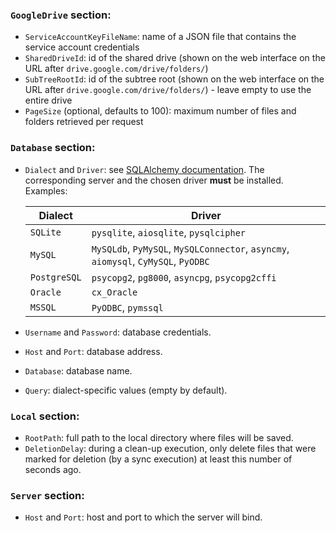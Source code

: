 ### `GoogleDrive` section:

- `ServiceAccountKeyFileName`:
    name of a JSON file that contains the service account
    credentials
- `SharedDriveId`:
    id of the shared drive (shown on the web interface on the URL
    after `drive.google.com/drive/folders/`)
- `SubTreeRootId`:
    id of the subtree root (shown on the web interface on the
    URL after `drive.google.com/drive/folders/`) -
    leave empty to use the entire drive
- `PageSize` (optional, defaults to 100): maximum number of
    files and folders retrieved per request


### `Database` section:

- `Dialect` and `Driver`: see
    [SQLAlchemy documentation](https://docs.sqlalchemy.org/en/14/core/engines.html).
    The corresponding server and the chosen driver **must** be installed.
    Examples:

    | Dialect      | Driver                                                                             |
    |--------------|------------------------------------------------------------------------------------|
    | `SQLite`     | `pysqlite`, `aiosqlite`, `pysqlcipher`                                             |
    | `MySQL`      | `MySQLdb`, `PyMySQL`, `MySQLConnector`, `asyncmy`, `aiomysql`, `CyMySQL`, `PyODBC` |
    | `PostgreSQL` | `psycopg2`, `pg8000`, `asyncpg`, `psycopg2cffi`                                    |
    | `Oracle`     | `cx_Oracle`                                                                        |
    | `MSSQL`      | `PyODBC`, `pymssql`                                                                |

- `Username` and `Password`: database credentials.
- `Host` and `Port`: database address.
- `Database`: database name.
- `Query`: dialect-specific values (empty by default).

### `Local` section:

- `RootPath`: full path to the local directory where files will be saved.
- `DeletionDelay`: during a clean-up execution, only delete files that were
    marked for deletion (by a sync execution) at least this number of seconds
    ago.

### `Server` section:

- `Host` and `Port`: host and port to which the server will bind.

